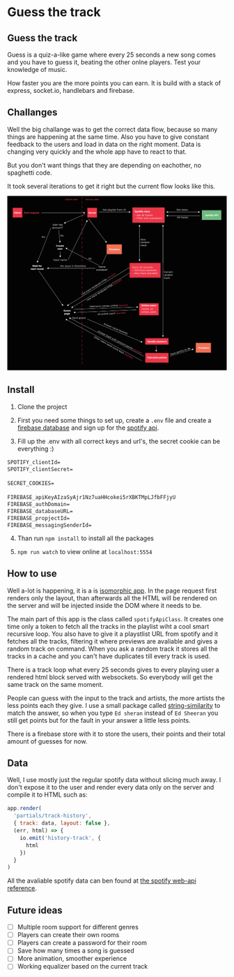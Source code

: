 # Guess the track

## Guess the track

Guess is a quiz-a-like game where every 25 seconds a new song comes and you have to guess it, beating the other onlne players. Test your knowledge of music.

How faster you are the more points you can earn. It is build with a stack of express, socket.io, handlebars and firebase.

## Challanges

Well the big challange was to get the correct data flow, because so many things are happening at the same time. Also you have to give constant feedback to the users and load in data on the right moment. Data is changing very quickly and the whole app have to react to that.

But you don't want things that they are depending on eachother, no spaghetti code.

It took several iterations to get it right but the current flow looks like this.

![flowchart)](flowchart.png)

## Install

1. Clone the project

2. First you need some things to set up, create a `.env` file and create a [firebase database](https://firebase.google.com/) and sign up for the [spotify api](https://developer.spotify.com/documentation/web-api/).

3. Fill up the .env with all correct keys and url's, the secret cookie can be everything :)

```
SPOTIFY_clientId=
SPOTIFY_clientSecret=

SECRET_COOKIES=

FIREBASE_apiKeyAIzaSyAjr1Nz7uaHHcokei5rXBKTMpLJfbFFjyU
FIREBASE_authDomain=
FIREBASE_databaseURL=
FIREBASE_propjectId=
FIREBASE_messagingSenderId=
```

4. Than run `npm install` to install all the packages

5. `npm run watch` to view online at `localhost:5554`

## How to use

Well a-lot is happening, it is a is [isomorphic app](https://www.lullabot.com/articles/what-is-an-isomorphic-application). In the page request first renders only the layout, than afterwards all the HTML will be rendered on the server and will be injected inside the DOM where it needs to be.

The main part of this app is the class called `spotifyApiClass`. It creates one time only a token to fetch all the tracks in the playlist wiht a cool smart recursive loop. You also have to give it a playstlist URL from spotify and it fetches all the tracks, filtering it where previews are avaliable and gives a random track on command. When you ask a random track it stores all the tracks in a cache and you can't have duplicates till every track is used.

There is a track loop what every 25 seconds gives to every playing user a rendered html block served with websockets. So everybody will get the same track on the same moment.

People can guess with the input to the track and artists, the more artists the less points each they give. I use a small package called [string-similarity](https://www.npmjs.com/package/string-similarity) to match the answer, so when you type `Ed sheran` instead of `Ed Sheeran` you still get points but for the fault in your answer a little less points.

There is a firebase store with it to store the users, their points and their total amount of guesses for now.

## Data

Well, I use mostly just the regular spotify data without slicing much away. I don't expose it to the user and render every data only on the server and compile it to HTML such as:

```js
app.render(
  'partials/track-history',
  { track: data, layout: false },
  (err, html) => {
    io.emit('history-track', {
      html
    })
  }
)
```

All the avaliable spotify data can ben found at [the spotify web-api reference](https://developer.spotify.com/documentation/web-api/reference/tracks/get-track/).

## Future ideas

- [ ] Multiple room support for different genres
- [ ] Players can create their own rooms
- [ ] Players can create a password for their room
- [ ] Save how many times a song is guessed
- [ ] More animation, smoother experience
- [ ] Working equalizer based on the current track
